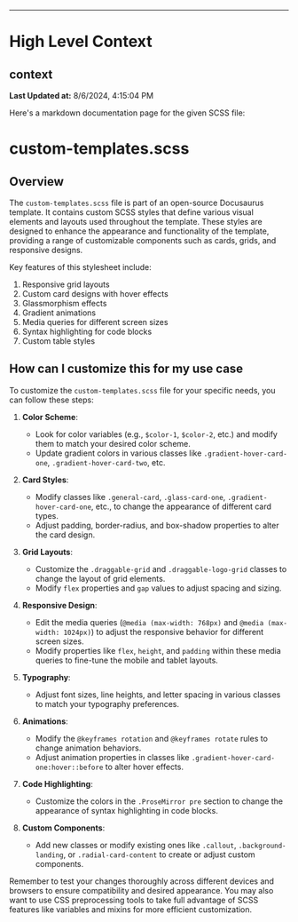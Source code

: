 

---
# High Level Context
## context
**Last Updated at:** 8/6/2024, 4:15:04 PM

Here's a markdown documentation page for the given SCSS file:

# custom-templates.scss

## Overview

The `custom-templates.scss` file is part of an open-source Docusaurus template. It contains custom SCSS styles that define various visual elements and layouts used throughout the template. These styles are designed to enhance the appearance and functionality of the template, providing a range of customizable components such as cards, grids, and responsive designs.

Key features of this stylesheet include:

1. Responsive grid layouts
2. Custom card designs with hover effects
3. Glassmorphism effects
4. Gradient animations
5. Media queries for different screen sizes
6. Syntax highlighting for code blocks
7. Custom table styles

## How can I customize this for my use case

To customize the `custom-templates.scss` file for your specific needs, you can follow these steps:

1. **Color Scheme**: 
   - Look for color variables (e.g., `$color-1`, `$color-2`, etc.) and modify them to match your desired color scheme.
   - Update gradient colors in various classes like `.gradient-hover-card-one`, `.gradient-hover-card-two`, etc.

2. **Card Styles**:
   - Modify classes like `.general-card`, `.glass-card-one`, `.gradient-hover-card-one`, etc., to change the appearance of different card types.
   - Adjust padding, border-radius, and box-shadow properties to alter the card design.

3. **Grid Layouts**:
   - Customize the `.draggable-grid` and `.draggable-logo-grid` classes to change the layout of grid elements.
   - Modify `flex` properties and `gap` values to adjust spacing and sizing.

4. **Responsive Design**:
   - Edit the media queries (`@media (max-width: 768px)` and `@media (max-width: 1024px)`) to adjust the responsive behavior for different screen sizes.
   - Modify properties like `flex`, `height`, and `padding` within these media queries to fine-tune the mobile and tablet layouts.

5. **Typography**:
   - Adjust font sizes, line heights, and letter spacing in various classes to match your typography preferences.

6. **Animations**:
   - Modify the `@keyframes rotation` and `@keyframes rotate` rules to change animation behaviors.
   - Adjust animation properties in classes like `.gradient-hover-card-one:hover::before` to alter hover effects.

7. **Code Highlighting**:
   - Customize the colors in the `.ProseMirror pre` section to change the appearance of syntax highlighting in code blocks.

8. **Custom Components**:
   - Add new classes or modify existing ones like `.callout`, `.background-landing`, or `.radial-card-content` to create or adjust custom components.

Remember to test your changes thoroughly across different devices and browsers to ensure compatibility and desired appearance. You may also want to use CSS preprocessing tools to take full advantage of SCSS features like variables and mixins for more efficient customization.

